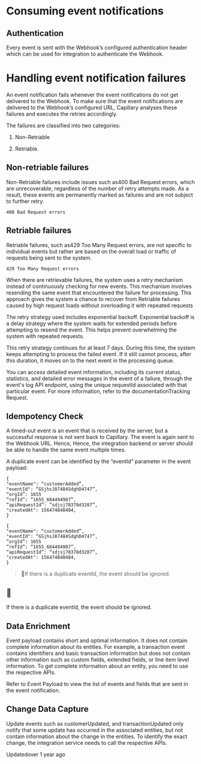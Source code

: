 # Consuming event notifications

## Authentication

Every event is sent with the Webhook’s configured authentication header which can be used for integration to authenticate the Webhook.

# Handling event notification failures

An event notification fails whenever the event notifications do not get delivered to the Webhook. To make sure that the event notifications are delivered to the Webhook’s configured URL, Capillary analyses these failures and executes the retries accordingly.

The failures are classified into two categories:

1. Non-Retriable

2. Retriable.

## Non-retriable failures

Non-Retriable failures include issues such as400 Bad Request errors, which are unrecoverable, regardless of the number of retry attempts made. As a result, these events are permanently marked as failures and are not subject to further retry.

`400 Bad Request errors`

## Retriable failures

Retriable failures, such as429 Too Many Request errors, are not specific to individual events but rather are based on the overall load or traffic of requests being sent to the system.

`429 Too Many Request errors`

When there are retrievable failures, the system uses a retry mechanism instead of continuously checking for new events. This mechanism involves resending the same event that encountered the failure for processing. This approach gives the system a chance to recover from Retriable failures caused by high request loads without overloading it with repeated requests

The retry strategy used includes exponential backoff. Exponential backoff is a delay strategy where the system waits for extended periods before attempting to resend the event. This helps prevent overwhelming the system with repeated requests.

This retry strategy continues for at least 7 days. During this time, the system keeps attempting to process the failed event. If it still cannot process, after this duration, it moves on to the next event in the processing queue.

You can access detailed event information, including its current status, statistics, and detailed error messages in the event of a failure, through the event's log API endpoint, using the unique requestId associated with that particular event. For more information, refer to the documentationTracking Request.

## Idempotency Check

A timed-out event is an event that is received by the server, but a successful response is not sent back to Capillary. The event is again sent to the Webhook URL. Hence, Hence, the integration backend or server should be able to handle the same event multiple times.

A duplicate event can be identified by the “eventId” parameter in the event payload:

```
{
"eventName": “customerAdded”,
"eventId": “GSjhsJ87484SdghD4747”,
“orgId”: 1655
“refId”: “1655_684494987”,
“apiRequestId”: “sdjsj78378d3287”,
"createdAt": 156474848484,
}
```

```
{
"eventName": “customerAdded”,
"eventId": “GSjhsJ87484SdghD4747”,
“orgId”: 1655
“refId”: “1655_684494987”,
“apiRequestId”: “sdjsj78378d3287”,
"createdAt": 156474848484,
}
```

> 📘If there is a duplicate eventId, the event should be ignored.

## 📘

If there is a duplicate eventId, the event should be ignored.

## Data Enrichment

Event payload contains short and optimal information. It does not contain complete information about its entities. For example, a transaction event contains identifiers and basic transaction information but does not contain other information such as custom fields, extended fields, or line item level information. To get complete information about an entity, you need to use the respective APIs.

Refer to Event Payload to view the list of events and fields that are sent in the event notification.

## Change Data Capture

Update events such as customerUpdated, and transactionUpdated only notify that some update has occurred in the associated entities, but not contain information about the change in the entities. To identify the exact change, the integration service needs to call the respective APIs.

Updatedover 1 year ago